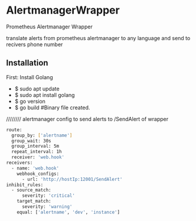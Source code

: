# AlertmanagerWrapper
Prometheus Alertmanager Wrapper

translate alerts from prometheus alertmanager to any language
and send to recivers phone number

## Installation

First: 
Install Golang
- $ sudo apt update
- $ sudo apt install golang
- $ go version
- $ go build  #Binary file created.

//////// alertmanager config to send alerts to /SendAlert of wrapper

```bash
route:
  group_by: ['alertname']
  group_wait: 30s
  group_interval: 5m
  repeat_interval: 1h
  receiver: 'web.hook'
receivers:
  - name: 'web.hook'
    webhook_configs:
      - url: 'http://hostIp:12001/SendAlert'
inhibit_rules:
  - source_match:
      severity: 'critical'
    target_match:
      severity: 'warning'
    equal: ['alertname', 'dev', 'instance']
```
    

